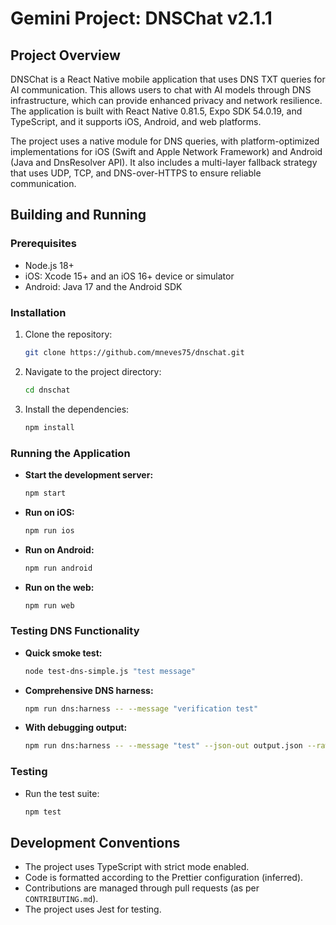 # Gemini Project: DNSChat v2.1.1

## Project Overview

DNSChat is a React Native mobile application that uses DNS TXT queries for AI communication. This allows users to chat with AI models through DNS infrastructure, which can provide enhanced privacy and network resilience. The application is built with React Native 0.81.5, Expo SDK 54.0.19, and TypeScript, and it supports iOS, Android, and web platforms.

The project uses a native module for DNS queries, with platform-optimized implementations for iOS (Swift and Apple Network Framework) and Android (Java and DnsResolver API). It also includes a multi-layer fallback strategy that uses UDP, TCP, and DNS-over-HTTPS to ensure reliable communication.

## Building and Running

### Prerequisites

*   Node.js 18+
*   iOS: Xcode 15+ and an iOS 16+ device or simulator
*   Android: Java 17 and the Android SDK

### Installation

1.  Clone the repository:
    ```bash
    git clone https://github.com/mneves75/dnschat.git
    ```
2.  Navigate to the project directory:
    ```bash
    cd dnschat
    ```
3.  Install the dependencies:
    ```bash
    npm install
    ```

### Running the Application

*   **Start the development server:**
    ```bash
    npm start
    ```
*   **Run on iOS:**
    ```bash
    npm run ios
    ```
*   **Run on Android:**
    ```bash
    npm run android
    ```
*   **Run on the web:**
    ```bash
    npm run web
    ```

### Testing DNS Functionality

*   **Quick smoke test:**
    ```bash
    node test-dns-simple.js "test message"
    ```
*   **Comprehensive DNS harness:**
    ```bash
    npm run dns:harness -- --message "verification test"
    ```
*   **With debugging output:**
    ```bash
    npm run dns:harness -- --message "test" --json-out output.json --raw-out raw.bin
    ```

### Testing

*   Run the test suite:
    ```bash
    npm test
    ```

## Development Conventions

*   The project uses TypeScript with strict mode enabled.
*   Code is formatted according to the Prettier configuration (inferred).
*   Contributions are managed through pull requests (as per `CONTRIBUTING.md`).
*   The project uses Jest for testing.
